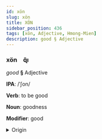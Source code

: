 ```yaml
---
id: xön
slug: xön
title: XÖN
sidebar_position: 436
tags: [xön, Adjective, Hmong-Mien]
description: good § Adjective
---
```


### xön&emsp;<span kind="abugida">ɋ̃ı</span>

*good* **§** Adjective

**IPA**: /ˈʃon/

**Verb**: to be good

**Noun**: goodness

**Modifier**: good

<details>
    <summary>Origin</summary>
    Hmong, White zoo /ʐɔŋ˧/<br/>
    <em>Hmong-Mien Language Family</em>
</details>